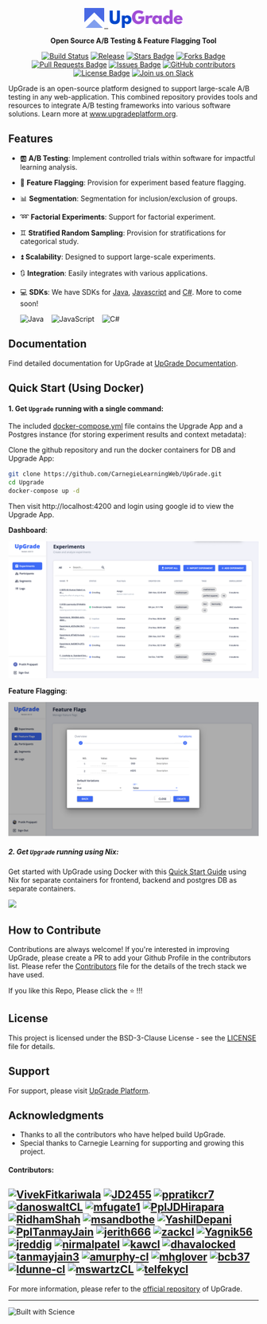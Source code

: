 <p align="center"><a href="https://www.upgradeplatform.org"><img src="assets/upgrade-logo.png" width="40px" alt="Upgrade - Open Source A/B Testing & Feature Flagging Tool" />&nbsp;&nbsp;<img src="assets/upgrade-logo-name.png" width="150px" alt="Upgrade - Open Source A/B Testing & Feature Flagging Tool" /></a></p>
<p align="center"><b>Open Source A/B Testing & Feature Flagging Tool</b></p>

<div align="center">
    <a href="https://github.com/CarnegieLearningWeb/UpGrade/github/actions/workflows/backend-build.yml"><img src="https://img.shields.io/github/actions/workflow/status/CarnegieLearningWeb/UpGrade/backend-build.yml?branch=dev" alt="Build Status" height="22"/></a>
    <a href="https://github.com/CarnegieLearningWeb/UpGrade/releases"><img src="https://img.shields.io/github/v/release/CarnegieLearningWeb/UpGrade?color=blue&sort=semver" alt="Release" height="22"/></a>
    <a href="https://github.com/CarnegieLearningWeb/UpGrade"><img src="https://img.shields.io/github/stars/CarnegieLearningWeb/UpGrade" alt="Stars Badge"/></a>
    <a href="https://github.com/CarnegieLearningWeb/UpGrade"><img src="https://img.shields.io/github/forks/CarnegieLearningWeb/UpGrade" alt="Forks Badge"/></a>
    <a href="https://github.com/CarnegieLearningWeb/UpGrade/pulls"><img src="https://img.shields.io/github/issues-pr/CarnegieLearningWeb/UpGrade" alt="Pull Requests Badge"/></a>
    <a href="https://github.com/CarnegieLearningWeb/UpGrade/issues"><img src="https://img.shields.io/github/issues/CarnegieLearningWeb/UpGrade" alt="Issues Badge"/></a>
    <a href="https://github.com/CarnegieLearningWeb/UpGrade/graphs/contributors"><img alt="GitHub contributors" src="https://img.shields.io/github/contributors/CarnegieLearningWeb/UpGrade?color=2b9348"></a>
    <a href="https://github.com/CarnegieLearningWeb/UpGrade/blob/dev/LICENSE"><img src="https://img.shields.io/github/license/CarnegieLearningWeb/UpGrade?color=2b9348" alt="License Badge"/></a>
    <a href="https://join.slack.com/share/enQtNjI4MjA0NzQ1OTY3MS1mNTMwMmE3M2M4ZWUxYWI5NDAyYzBiNTBmY2ZjYTMyYmMzOTA4ODliZmI2MzBjNmQ5NTU0NmVlNzQ2OWNlOTgz"><img src="https://img.shields.io/badge/slack-join-E01E5A?logo=slack" alt="Join us on Slack" height="22"/></a>
</div>

UpGrade is an open-source platform designed to support large-scale A/B testing in any web-application. This combined repository provides tools and resources to integrate A/B testing frameworks into various software solutions. Learn more at www.upgradeplatform.org.

## Features

- 🆎 **A/B Testing**: Implement controlled trials within software for impactful learning analysis.
- 🚩 **Feature Flagging**: Provision for experiment based feature flagging.
- 📊 **Segmentation**: Segmentation for inclusion/exclusion of groups.
- ➿ **Factorial Experiments**: Support for factorial experiment.
- ♊ **Stratified Random Sampling**: Provision for stratifications for categorical study.
- ⏫ **Scalability**: Designed to support large-scale experiments.
- 🔃 **Integration**: Easily integrates with various applications.
- 💻 **SDKs**: We have SDKs for [Java](https://github.com/CarnegieLearningWeb/UpGrade/tree/dev/clientlibs/java), [Javascript](https://github.com/CarnegieLearningWeb/UpGrade/tree/dev/clientlibs/js) and [C#](https://github.com/CarnegieLearningWeb/UpGrade/pull/860). More to come soon!


    ![Java](https://img.shields.io/badge/java-%23ED8B00.svg?style=for-the-badge&logo=openjdk&logoColor=white) &nbsp;&nbsp; ![JavaScript](https://img.shields.io/badge/javascript-%23323330.svg?style=for-the-badge&logo=javascript&logoColor=%23F7DF1E) &nbsp;&nbsp; ![C#](https://img.shields.io/badge/c%23-%23239120.svg?style=for-the-badge&logo=c-sharp&logoColor=white)


## Documentation

Find detailed documentation for UpGrade at [UpGrade Documentation](https://upgrade-platform.gitbook.io/docs/).

## Quick Start (Using Docker)

#### 1. Get `Upgrade` running with a single command:

The included [docker-compose.yml](https://github.com/CarnegieLearningWeb/UpGrade/blob/dev/docker-compose.yml) file contains the Upgrade App and a Postgres instance (for storing experiment results and context metadata):

Clone the github repository and run the docker containers for DB and Upgrade App:

```sh
git clone https://github.com/CarnegieLearningWeb/UpGrade.git
cd Upgrade
docker-compose up -d
```

Then visit http://localhost:4200 and login using google id to view the Upgrade App.

<b>Dashboard</b>:

[![Upgrade Screenshot](assets/upgradeapp-dashboard.png)](https://www.upgradeplatform.org)

<b>Feature Flagging</b>:

[![Upgrade Screenshot 2](assets/feature-flag.png)](https://www.upgradeplatform.org)

##### 2. Get `Upgrade` running using Nix:

Get started with UpGrade using Docker with this [Quick Start Guide](https://upgrade-platform.gitbook.io/docs/developer-guide/usage-guide) using Nix for separate containers for frontend, backend and postgres DB as separate containers.

<img src="https://img.shields.io/badge/Built_With-Nix-5277C3.svg?logo=nixos&labelColor=73C3D5" />

## How to Contribute

Contributions are always welcome! If you're interested in improving UpGrade, please create a PR to add your Github Profile in the contributors list. Please refer the [Contributors](https://github.com/CarnegieLearningWeb/UpGrade/blob/dev/contributors.md) file for the details of the trech stack we have used.

If you like this Repo, Please click the :star: !!!

## License

This project is licensed under the BSD-3-Clause License - see the [LICENSE](https://github.com/CarnegieLearningWeb/UpGrade/blob/main/LICENSE) file for details.

## Support

For support, please visit [UpGrade Platform](www.upgradeplatform.org).

## Acknowledgments

- Thanks to all the contributors who have helped build UpGrade.
- Special thanks to Carnegie Learning for supporting and growing this project.

#### Contributors:

<a href="https://github.com/VivekFitkariwala"><img src="https://avatars.githubusercontent.com/u/3822890?v=4" width="50" height="50" alt="VivekFitkariwala"/></a> <a href="https://github.com/JD2455"><img src="https://avatars.githubusercontent.com/u/46133795?v=4" width="50" height="50" alt="JD2455"/></a> <a href="https://github.com/ppratikcr7"><img src="https://avatars.githubusercontent.com/u/33730817?v=4" width="50" height="50" alt="ppratikcr7"/></a> <a href="https://github.com/danoswaltCL"><img src="https://avatars.githubusercontent.com/u/97542869?v=4" width="50" height="50" alt="danoswaltCL"/></a> <a href="https://github.com/mfugate1"><img src="https://avatars.githubusercontent.com/u/28930731?v=4" width="50" height="50" alt="mfugate1"/></a> <a href="https://github.com/PplJDHirapara"><img src="https://avatars.githubusercontent.com/u/61184300?v=4" width="50" height="50" alt="PplJDHirapara"/></a> <a href="https://github.com/RidhamShah"><img src="https://avatars.githubusercontent.com/u/49234788?v=4" width="50" height="50" alt="RidhamShah"/></a> <a href="https://github.com/msandbothe"><img src="https://avatars.githubusercontent.com/u/6402566?v=4" width="50" height="50" alt="msandbothe"/></a> <a href="https://github.com/YashilDepani"><img src="https://avatars.githubusercontent.com/u/51193749?v=4" width="50" height="50" alt="YashilDepani"/></a> <a href="https://github.com/PplTanmayJain"><img src="https://avatars.githubusercontent.com/u/86297930?v=4" width="50" height="50" alt="PplTanmayJain"/></a> <a href="https://github.com/jerith666"><img src="https://avatars.githubusercontent.com/u/854319?v=4" width="50" height="50" alt="jerith666"/></a> <a href="https://github.com/zackcl"><img src="https://avatars.githubusercontent.com/u/90279765?v=4" width="50" height="50" alt="zackcl"/></a>
<a href="https://github.com/Yagnik56"><img src="https://avatars.githubusercontent.com/u/50392803?v=4" width="50" height="50" alt="Yagnik56"/></a> <a href="https://github.com/jreddig"><img src="https://avatars.githubusercontent.com/u/97543136?v=4" width="50" height="50" alt="jreddig"/></a> <a href="https://github.com/nirmalpatel"><img src="https://avatars.githubusercontent.com/u/830400?v=4" width="50" height="50" alt="nirmalpatel"/></a> <a href="https://github.com/kawcl"><img src="https://avatars.githubusercontent.com/u/91336571?v=4" width="50" height="50" alt="kawcl"/></a> <a href="https://github.com/dhavalocked"><img src="https://avatars.githubusercontent.com/u/7206634?v=4" width="50" height="50" alt="dhavalocked"/></a> <a href="https://github.com/tanmayjain3"><img src="https://avatars.githubusercontent.com/u/17405612?v=4" width="50" height="50" alt="tanmayjain3"/></a> <a href="https://github.com/amurphy-cl"><img src="https://avatars.githubusercontent.com/u/65311369?v=4" width="50" height="50" alt="amurphy-cl"/></a> <a href="https://github.com/mhglover"><img src="https://avatars.githubusercontent.com/u/662095?v=4" width="50" height="50" alt="mhglover"/></a> <a href="https://github.com/bcb37"><img src="https://avatars.githubusercontent.com/u/3885687?v=4" width="50" height="50" alt="bcb37"/></a> <a href="https://github.com/ldunne-cl"><img src="https://avatars.githubusercontent.com/u/127241408?v=4" width="50" height="50" alt="ldunne-cl"/></a> <a href="https://github.com/mswartzCL"><img src="https://avatars.githubusercontent.com/u/105314488?v=4" width="50" height="50" alt="mswartzCL"/></a> <a href="https://github.com/telfekycl"><img src="https://avatars.githubusercontent.com/u/118201614?v=4" width="50" height="50" alt="telfekycl"/></a>
---

For more information, please refer to the [official repository](https://github.com/CarnegieLearningWeb/UpGrade) of UpGrade.

---

![Built with Science](http://ForTheBadge.com/images/badges/built-with-science.svg)
